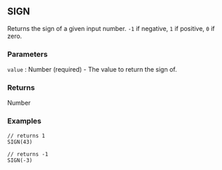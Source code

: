 ## SIGN

Returns the sign of a given input number. `-1` if negative, `1` if positive, `0` if zero.

### Parameters
`value` : Number (required) - The value to return the sign of.

### Returns
Number

### Examples
```
// returns 1
SIGN(43)
```

```
// returns -1
SIGN(-3)
```
